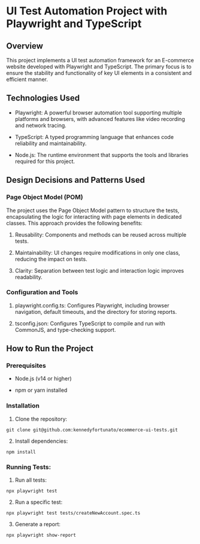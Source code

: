 # UI Test Automation Project with Playwright and TypeScript

## Overview

This project implements a UI test automation framework for an E-commerce website developed with Playwright and TypeScript. The primary focus is to ensure the stability and functionality of key UI elements in a consistent and efficient manner.

## Technologies Used

- Playwright: A powerful browser automation tool supporting multiple platforms and browsers, with advanced features like video recording and network tracing.

- TypeScript: A typed programming language that enhances code reliability and maintainability.

- Node.js: The runtime environment that supports the tools and libraries required for this project.

## Design Decisions and Patterns Used

### Page Object Model (POM)

The project uses the Page Object Model pattern to structure the tests, encapsulating the logic for interacting with page elements in dedicated classes. This approach provides the following benefits:

1. Reusability: Components and methods can be reused across multiple tests.

2. Maintainability: UI changes require modifications in only one class, reducing the impact on tests.

3. Clarity: Separation between test logic and interaction logic improves readability.

### Configuration and Tools

1. playwright.config.ts: Configures Playwright, including browser navigation, default timeouts, and the directory for storing reports.

2. tsconfig.json: Configures TypeScript to compile and run with CommonJS, and type-checking support.

## How to Run the Project

### Prerequisites

- Node.js (v14 or higher)

- npm or yarn installed

### Installation

1. Clone the repository:

```
git clone git@github.com:kennedyfortunato/ecommerce-ui-tests.git
```

2. Install dependencies:
```
npm install
```

### Running Tests:

1. Run all tests:

```
npx playwright test
```

2. Run a specific test:
```
npx playwright test tests/createNewAccount.spec.ts
```

3. Generate a report:
```
npx playwright show-report
```
